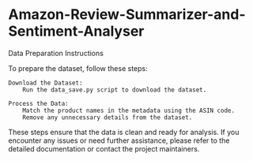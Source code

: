 # Amazon-Review-Summarizer-and-Sentiment-Analyser
Data Preparation Instructions

To prepare the dataset, follow these steps:

    Download the Dataset:
        Run the data_save.py script to download the dataset.

    Process the Data:
        Match the product names in the metadata using the ASIN code.
        Remove any unnecessary details from the dataset.

These steps ensure that the data is clean and ready for analysis. If you encounter any issues or need further assistance, please refer to the detailed documentation or contact the project maintainers.
